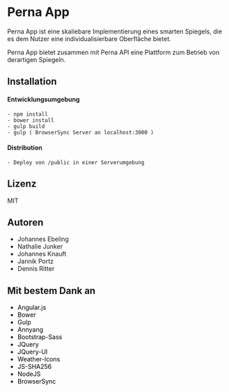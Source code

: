 # Perna App
<p>Perna App ist eine skaliebare Implementierung eines smarten Spiegels, die es dem Nutzer eine individualisierbare Oberfläche bietet.</p>
Perna App bietet zusammen mit Perna API eine Plattform zum Betrieb von derartigen Spiegeln.


## Installation
#### Entwicklungsumgebung
    - npm install
    - bower install
    - gulp build
    - gulp ( BrowserSync Server an localhost:3000 )

#### Distribution
    - Deploy von /public in einer Serverumgebung

## Lizenz
MIT

## Autoren
* Johannes Ebeling
* Nathalie Junker
* Johannes Knauft
* Jannik Portz
* Dennis Ritter

## Mit bestem Dank an
<div>
    <ul>
        <li><a href="https://github.com/angular/angular.js" + style="text-decoration:none; color: black" >Angular.js</a></li>
        <li><a href="https://github.com/bower/bower" style="text-decoration:none; color: black" >Bower</a></li>
        <li><a href="https://github.com/gulpjs/gulp" style="text-decoration:none; color: black" >Gulp</a></li>
        <li><a href="https://github.com/TalAter/annyang" style="text-decoration:none; color: black" >Annyang</a></li>
        <li><a href="https://github.com/twbs/bootstrap-sass" style="text-decoration:none; color: black" >Bootstrap-Sass</a></li>
        <li><a href="https://github.com/jquery/jquery" style="text-decoration:none; color: black" >JQuery</a></li>
        <li><a href="https://github.com/jquery/jquery-ui" style="text-decoration:none; color: black" >JQuery-UI</a></li>
        <li><a href="https://github.com/erikflowers/weather-icons" style="text-decoration:none; color: black" >Weather-Icons</a></li>
        <li><a href="https://github.com/emn178/js-sha256" style="text-decoration:none; color: black" >JS-SHA256</a></li>
        <li><a href="https://github.com/nodejs/node" style="text-decoration:none; color: black" >NodeJS</a></li>
        <li><a href="https://github.com/BrowserSync/browser-sync" style="text-decoration:none; color: black" >BrowserSync</a></li>
    </ul>
</div>
